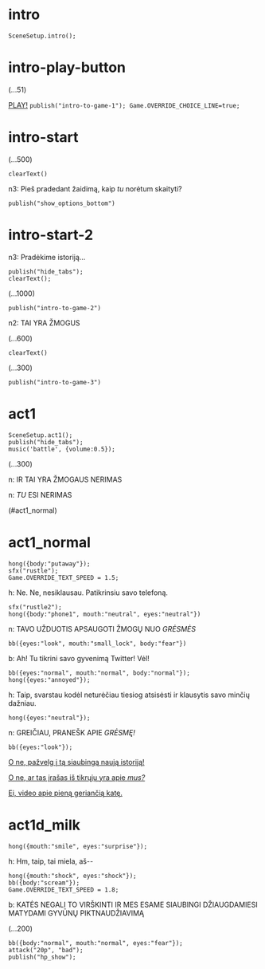 # intro

`SceneSetup.intro();`

# intro-play-button

(...51)

[PLAY!](#intro-start) `publish("intro-to-game-1"); Game.OVERRIDE_CHOICE_LINE=true;`

# intro-start

(...500)

`clearText()`

n3: Pieš pradedant žaidimą, kaip *tu* norėtum skaityti? 

`publish("show_options_bottom")`

# intro-start-2

n3: Pradėkime istoriją... 

```
publish("hide_tabs");
clearText();
```

(...1000)

`publish("intro-to-game-2")`

n2: TAI YRA ŽMOGUS

(...600)

`clearText()`

(...300)

`publish("intro-to-game-3")`

# act1

```
SceneSetup.act1();
publish("hide_tabs");
music('battle', {volume:0.5});
```

(...300)

n: IR TAI YRA ŽMOGAUS NERIMAS 

n: _TU_ ESI NERIMAS

(#act1_normal)


# act1_normal

```
hong({body:"putaway"});
sfx("rustle");
Game.OVERRIDE_TEXT_SPEED = 1.5;
```

h: Ne. Ne, nesiklausau. Patikrinsiu savo telefoną.

```
sfx("rustle2");
hong({body:"phone1", mouth:"neutral", eyes:"neutral"})
```

n: TAVO UŽDUOTIS APSAUGOTI ŽMOGŲ NUO *GRĖSMĖS*

`bb({eyes:"look", mouth:"small_lock", body:"fear"})`

b: Ah! Tu tikrini savo gyvenimą Twitter! Vėl!

```
bb({eyes:"normal", mouth:"normal", body:"normal"});
hong({eyes:"annoyed"});
```

h: Taip, svarstau kodėl neturėčiau tiesiog atsisėsti ir klausytis savo minčių dažniau.

`hong({eyes:"neutral"});`

n: GREIČIAU, PRANEŠK APIE *GRĖSMĘ!*

```
bb({eyes:"look"});
```

[O ne, pažvelg į tą siaubingą naują istoriją!](#act1d_news)

[O ne, ar tas įrašas iš tikrųjų yra apie *mus?*](#act1d_subtweet)

[Ei, video apie pieną geriančią katę.](#act1d_milk)

# act1d_milk

`hong({mouth:"smile", eyes:"surprise"});`

h: Hm, taip, tai miela, aš--

```
hong({mouth:"shock", eyes:"shock"});
bb({body:"scream"});
Game.OVERRIDE_TEXT_SPEED = 1.8;
```

b: KATĖS NEGALI TO VIRŠKINTI IR MES ESAME SIAUBINGI DŽIAUGDAMIESI MATYDAMI GYVŪNŲ PIKTNAUDŽIAVIMĄ

(...200)

```
bb({body:"normal", mouth:"normal", eyes:"fear"});
attack("20p", "bad");
publish("hp_show");
```



